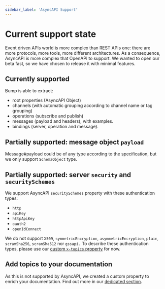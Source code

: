 ```yaml
---
sidebar_label: 'AsyncAPI Support'
---
```


# Current support state

Event driven APIs world is more complex than REST APIs one: there are more protocols, more tools, more different architectures. As a consequence, AsyncAPI is more complex that OpenAPI to support. We wanted to open our beta fast, so we have chosen to release it with minimal features.

## Currently supported

Bump is able to extract:

- root properties (AsyncAPI Object)
- channels (with automatic grouping according to channel name or tag grouping)
- operations (subscribe and publish)
- messages (payload and headers), with examples.
- bindings (server, operation and message).

## Partially supported: message object `payload`

Message#payload could be of any type according to the specification, but we only support `SchemaObject` type.

## Partially supported: server `security` and `securitySchemes`

We support AsyncAPI `securitySchemes` property with these authentication types:

- `http`
- `apiKey`
- `httpApiKey`
- `oauth2`
- `openIdConnect`

We do not support `X509`, `symmetricEncryption`, `asymmetricEncryption`, `plain`, `scramSha256`, `scramSha512` nor `gssapi.` To describe these authentication types, please use our [custom `x-topics` property](https://help.bump.sh/markdown-support#adding-topics-to-your-documentation) for now.

## Add topics to your documentation

As this is not supported by AsyncAPI, we created a custom property to enrich your documentation. Find out more in our [dedicated section](https://help.bump.sh/markdown-support#adding-topics-to-your-documentation).

